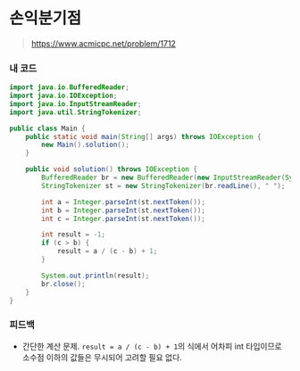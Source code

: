 # 손익분기점

> https://www.acmicpc.net/problem/1712

### 내 코드

```java
import java.io.BufferedReader;
import java.io.IOException;
import java.io.InputStreamReader;
import java.util.StringTokenizer;

public class Main {
    public static void main(String[] args) throws IOException {
        new Main().solution();
    }

    public void solution() throws IOException {
        BufferedReader br = new BufferedReader(new InputStreamReader(System.in));
        StringTokenizer st = new StringTokenizer(br.readLine(), " ");

        int a = Integer.parseInt(st.nextToken());
        int b = Integer.parseInt(st.nextToken());
        int c = Integer.parseInt(st.nextToken());

        int result = -1;
        if (c > b) {
            result = a / (c - b) + 1;
        }

        System.out.println(result);
        br.close();
    }
}
```

### 피드백

- 간단한 계산 문제. `result = a / (c - b) + 1`의 식에서 어차피 int 타입이므로 소수점 이하의 값들은 무시되어 고려할 필요 없다.
